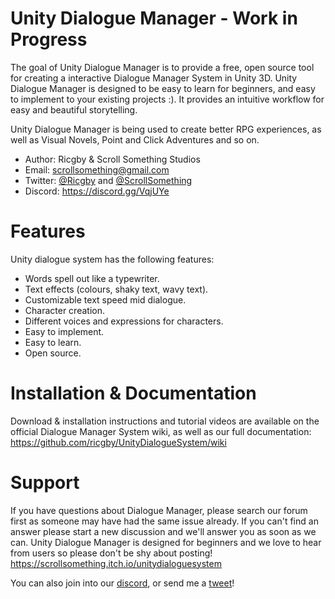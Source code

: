 Unity Dialogue Manager - Work in Progress
======

The goal of Unity Dialogue Manager is to provide a free, open source tool for creating a interactive Dialogue Manager System in Unity 3D. Unity Dialogue Manager is designed to be easy to learn for beginners, and easy to implement to your existing projects :). It provides an intuitive workflow for easy and beautiful storytelling.

Unity Dialogue Manager is being used to create better RPG experiences, as well as Visual Novels, Point and Click Adventures and so on.

- Author: Ricgby & Scroll Something Studios
- Email: scrollsomething@gmail.com
- Twitter: [@Ricgby](https://twitter.com/ricgby) and [@ScrollSomething](https://twitter.com/ScrollSomething)
- Discord: https://discord.gg/VqjUYe

Features
============

Unity dialogue system has the following features:

* Words spell out like a typewriter.
* Text effects (colours, shaky text, wavy text).
* Customizable text speed mid dialogue.
* Character creation.
* Different voices and expressions for characters.
* Easy to implement.
* Easy to learn.
* Open source.

Installation & Documentation
============

Download & installation instructions and tutorial videos are available on the official Dialogue Manager System wiki, as well as our full documentation:
https://github.com/ricgby/UnityDialogueSystem/wiki

Support
=======

If you have questions about Dialogue Manager, please search our forum first as someone may have had the same issue already. If you can't find an answer please start a new discussion and we'll answer you as soon as we can. Unity Dialogue Manager is designed for beginners and we love to hear from users so please don't be shy about posting!
https://scrollsomething.itch.io/unitydialoguesystem

You can also join into our [discord](https://discord.gg/VqjUYe), or send me a [tweet](https://twitter.com/ricgby)!


